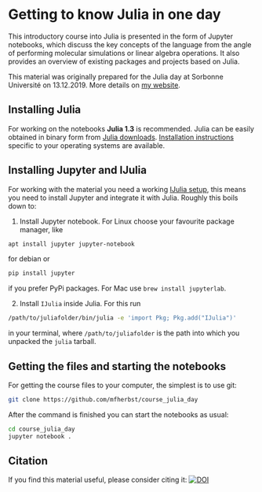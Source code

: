 # Getting to know Julia in one day

This introductory course into Julia is presented in the form of Jupyter notebooks,
which discuss the key concepts of the language from
the angle of performing molecular simulations or linear algebra
operations. It also provides an overview of existing packages
and projects based on Julia.

This material was originally prepared for the Julia day at Sorbonne Université
on 13.12.2019.
More details on [my website](https://michael-herbst.com/teaching/2019-julia-day-jussieu/).

## Installing Julia
For working on the notebooks **Julia 1.3** is recommended.
Julia can be easily obtained in binary form from
[Julia downloads](https://julialang.org/downloads/).
[Installation instructions](https://julialang.org/downloads/platform.html)
specific to your operating systems are available.

## Installing Jupyter and IJulia
For working with the material you need a working
[IJulia setup](https://github.com/JuliaLang/IJulia.jl),
this means you need to install Jupyter and integrate it with Julia.
Roughly this boils down to:

1. Install Jupyter notebook. For Linux choose your favourite package manager, like
```bash
apt install jupyter jupyter-notebook
```
for debian or
```bash
pip install jupyter
```
if you prefer PyPi packages. For Mac use `brew install jupyterlab`.

2. Install `IJulia` inside Julia. For this run
```bash
/path/to/juliafolder/bin/julia -e 'import Pkg; Pkg.add("IJulia")'
```
in your terminal, where `/path/to/juliafolder` is the path
into which you unpacked the `julia` tarball.

## Getting the files and starting the notebooks
For getting the course files to your computer, the simplest is to use git:
```bash
git clone https://github.com/mfherbst/course_julia_day
```
After the command is finished you can start the notebooks as usual:
```bash
cd course_julia_day
jupyter notebook .
```

## Citation
If you find this material useful, please consider citing it:
[![DOI](https://zenodo.org/badge/218152558.svg)](https://zenodo.org/badge/latestdoi/218152558)
